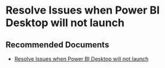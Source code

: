  <properties
	pageTitle="troubleshooting"
	description="troubleshooting"
	service="microsoft.PowerBIDedicated"
	resource="capacities"
	authors="pjfreitas"
	ms.author="pfreitas"	
	displayOrder="760"
	selfHelpType="generic"
	supportTopicIds="32628161"
	productPesIds="16334"
	cloudEnvironments="public, MoonCake, fairfax" 
	articleId="74a18978-037e-0c8d-9842-c0a4b118cd42"
	ownershipId="ASEP_ContentService_Placeholder"
/>

# Resolve Issues when Power BI Desktop will not launch

## **Recommended Documents**

* [Resolve Issues when Power BI Desktop will not launch](https://docs.microsoft.com/power-bi/desktop-error-launching-desktop)

